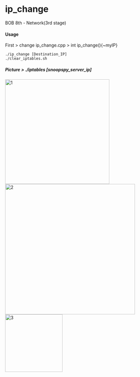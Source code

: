 # ip_change
BOB 8th - Network(3rd stage)

#### Usage
First > change ip_change.cpp > int ip_change(){~myIP}
```shell
./ip_change [Destination_IP]
./clear_iptables.sh
```



##### Picture > ./iptables [snoopspy_server_ip]

<img width="338" alt="1" src="https://user-images.githubusercontent.com/50411472/73132740-419cf700-4062-11ea-9695-3946e0d1355a.PNG">

<img width="421" alt="2" src="https://user-images.githubusercontent.com/50411472/73132741-42358d80-4062-11ea-97b9-f0621d271c7b.PNG">

<img width="186" alt="3" src="https://user-images.githubusercontent.com/50411472/73132742-4366ba80-4062-11ea-96fe-a13ecb27b263.PNG">
